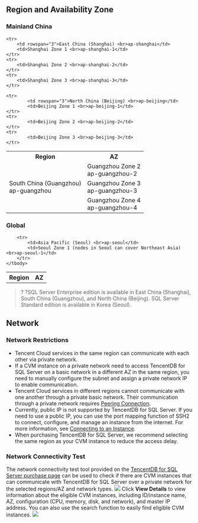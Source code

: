 ## Region and Availability Zone
### Mainland China
<table class="table-striped">
<tbody>
    <tr>
        <th>Region</th>
        <th>AZ</th>
    </tr> 
    <tr>
	      <td rowspan="3">South China (Guangzhou) <br>ap-guangzhou</td>
        <td>Guangzhou Zone 2 <br>ap-guangzhou-2</td>
    </tr>
    <tr>
        <td>Guangzhou Zone 3 <br>ap-guangzhou-3</td>
    </tr>
    <tr>
        <td>Guangzhou Zone 4 <br>ap-guangzhou-4</td>
    </tr>
   
    <tr>
        <td rowspan="3">East China (Shanghai) <br>ap-shanghai</td>
        <td>Shanghai Zone 1 <br>ap-shanghai-1</td>
    </tr>
    <tr>
        <td>Shanghai Zone 2 <br>ap-shanghai-2</td>
    </tr>
    <tr>
        <td>Shanghai Zone 3 <br>ap-shanghai-3</td>
    </tr>
    
    <tr>
            <td rowspan="3">North China (Beijing) <br>ap-beijing</td>
            <td>Beijing Zone 1 <br>ap-beijing-1</td>
    </tr>
    <tr>
            <td>Beijing Zone 2 <br>ap-beijing-2</td>
    </tr>
    <tr>
            <td>Beijing Zone 3 <br>ap-beijing-3</td>
    </tr>
</tbody>
</table>


### Global
<table class="table-striped">
    <tbody>
    <tr>
            <th>Region</th>
            <th>AZ</th>
        </tr>

        <tr>
            <td>Asia Pacific (Seoul) <br>ap-seoul</td>
            <td>Seoul Zone 1 (nodes in Seoul can cover Northeast Asia) <br>ap-seoul-1</td>
        </tr>
    </tbody>
</table>

>?
>?SQL Server Enterprise edition is available in East China (Shanghai), South China (Guangzhou), and North China (Beijing). SQL Server Standard edition is available in Korea (Seoul).




## Network
### Network Restrictions
- Tencent Cloud services in the same region can communicate with each other via private network.
- If a CVM instance on a private network need to access TencentDB for SQL Server on a basic network in a different AZ in the same region, you need to manually configure the subnet and assign a private network IP to enable communication.
- Tencent Cloud services in different regions cannot communicate with one another through a private basic network. Their communication through a private network requires [Peering Connection](https://cloud.tencent.com/document/product/553/18827).
- Currently, public IP is not supported by TencentDB for SQL Server. If you need to use a public IP, you can use the port mapping function of SSH2 to connect, configure, and manage an instance from the internet. For more information, see [Connecting to an Instance](https://cloud.tencent.com/document/product/238/11627#.E4.BA.8C.E3.80.81.E8.BF.9E.E6.8E.A5-sql-server-.E4.BA.91.E6.95.B0.E6.8D.AE.E5.BA.93.E5.AE.9E.E4.BE.8B.EF.BC.88.E6.9C.AC.E5.9C.B0.E7.AB.AF.EF.BC.89).
- When purchasing TencentDB for SQL Server, we recommend selecting the same region as your CVM instance to reduce the access delay.

### Network Connectivity Test
The network connectivity test tool provided on the [TencentDB for SQL Server purchase page](https://buy.cloud.tencent.com/sqlserver#/) can be used to check if there are CVM instances that can communicate with TencentDB for SQL Server over a private network for the selected regions/AZ and network types. 
![](https://main.qcloudimg.com/raw/deaf54baf86f53f842fbde47362fff24.png)
Click **View Details** to view information about the eligible CVM instances, including ID/instance name, AZ, configuration (CPU, memory, disk, and network), and master IP address. You can also use the search function to easily find eligible CVM instances.
![](https://main.qcloudimg.com/raw/dea8466faaaab332bf0b6f7a4932a49e.png)
